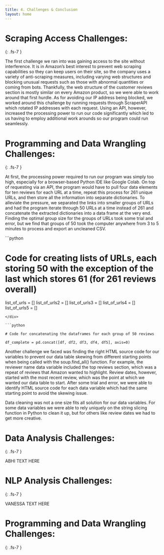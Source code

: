 ```yaml
---
title: 4. Challenges & Conclusion
layout: home
---
```


# **Scraping Access Challenges:**
{: .fs-7 }

The first challenge we ran into was gaining access to the site without interference. It is in Amazon’s best interest to prevent web scraping capabilities so they can keep users on their site, so the company uses a variety of anti-scraping measures, including varying web structures and blocking unusual requests such as those with abnormal quantities or coming from bots. Thankfully, the web structure of the customer reviews section is mostly similar on every Amazon product, so we were able to work around that first hurdle. As for avoiding our IP address being blocked, we worked around this challenge by running requests through ScraperAPI which rotated IP addresses with each request. Using an API, however, increased the processing power to run our code significantly which led to us having to employ additional work arounds so our program could run seamlessly.

# **Programming and Data Wrangling Challenges:**
{: .fs-7 }

At first, the processing power required to run our program was simply too high, especially for a browser-based Python IDE like Google Colab. On top of requesting via an API, the program would have to pull four data elements for ten reviews for each URL at a time, repeat this process for 261 unique URLs, and then store all the information into separate dictionaries. To alleviate the pressure, we separated the links into smaller groups of URLs and had the program iterate through 50 URLs at a time instead of 261 and concatenate the extracted dictionaries into a data frame at the very end. Finding the optimal group size for the groups of URLs took some trial and error, but we find that groups of 50 took the computer anywhere from 3 to 5 minutes to process and export an uncleaned CSV.

<div class="code-example" markdown="1">
```python

# Code for creating lists of URLs, each storing 50 with the exception of the last which stores 61 (for 261 reviews overall)
list_of_urls = []
list_of_urls2 = []
list_of_urls3 = []
list_of_urls4 = []
list_of_urls5 = []

```
</div>

```python

# Code for concatenating the dataframes for each group of 50 reviews

df_complete = pd.concat([df, df2, df3, df4, df5], axis=0)

```
</div>

Another challenge we faced was finding the right HTML source code for our variables to prevent our data table skewing from different starting points when being called with the soup.find_all() function. For example, the reviewer name data variable included the top reviews section, which was a repeat of reviews that Amazon wanted to highlight. Review dates, however, started with the most recent review, which was the point at which we wanted our data table to start. After some trial and error, we were able to identify HTML source code for each data variable which had the same starting point to avoid the skewing issue.

Data cleaning was not a one size fits all solution for our data variables. For some data variables we were able to rely uniquely on the string slicing function in Python to clean it up, but for others like review dates we had to get more creative. 

# **Data Analysis Challenges:**
{: .fs-7 }

ABHI TEXT HERE

# **NLP Analysis Challenges:**
{: .fs-7 }

VANESSA TEXT HERE

# **Programming and Data Wrangling Challenges:**
{: .fs-7 }



